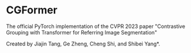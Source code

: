 # CGFormer
The official PyTorch implementation of the CVPR 2023 paper "Contrastive Grouping with Transformer for Referring Image Segmentation"

Created by Jiajin Tang, Ge Zheng, Cheng Shi, and Shibei Yang*.

